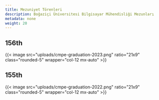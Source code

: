 ```yaml
---
title: Mezuniyet Törenleri
description: Boğaziçi Üniversitesi Bilgisayar Mühendisliği Mezunları
metadata: none
weight: 20
---
```


## 156th

{{< image src="uploads/cmpe-graduation-2023.png" ratio="21x9" class="rounded-5" wrapper="col-12 mx-auto" >}}

## 155th

{{< image src="uploads/cmpe-graduation-2022.png" ratio="21x9" class="rounded-5" wrapper="col-12 mx-auto" >}}
